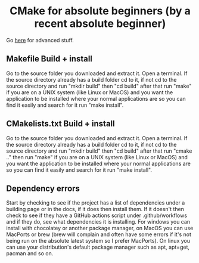 <h1 align=center>CMake for absolute beginners (by a recent absolute beginner)</h1>

Go [here](https://makefiletutorial.com/) for advanced stuff. 


## Makefile Build + install

Go to the source folder you downloaded and extract it. Open a terminal. If the source directory already has a build folder cd to it, if not cd to the source directory and run "mkdir build" then "cd build" after that run "make" if you are on a UNIX system (like Linux or MacOS) and you want the application to be installed where your normal applications are so you can find it easily and search for it run "make install". 


## CMakelists.txt Build + install

Go to the source folder you downloaded and extract it. Open a terminal. If the source directory already has a build folder cd to it, if not cd to the source directory and run "mkdir build" then "cd build" after that run "cmake .." then run "make" if you are on a UNIX system (like Linux or MacOS) and you want the application to be installed where your normal applications are so you can find it easily and search for it run "make install". 


## Dependency errors 

Start by checking to see if the project has a list of dependencies under a building page or in the docs, if it does then install them. If it doesn't then check to see if they have a GitHub actions script under .github/workflows and if they do, see what dependencies it is installing. For windows you can install with chocolatey or another package manager, on MacOS you can use MacPorts or brew (brew will complain and often have some errors if it's not being run on the absolute latest system so I prefer MacPorts). On linux you can use your distribution's default package manager such as apt, apt=get, pacman and so on. 
